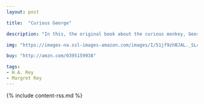 ```yaml
---
layout: post

title:  "Curious George"

description: "In this, the original book about the curious monkey, George is taken from the jungle by the man in the yellow hat to live in a new home, but—oh, what happened! Though trying to be good, George is still very curious and takes a swim in the ocean, escapes from jail, and goes for a flying ride on a bunch of balloons. This treasured classic is where it all began for the curious, loveable monkey and is a must have for any children’s book collection."

img: "https://images-na.ssl-images-amazon.com/images/I/51jf9zhBJAL._SL480_.jpg"

buy: "http://amzn.com/0395159938"

tags:
- H.A. Rey
- Margret Rey
---
```


{% include content-rss.md %}